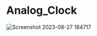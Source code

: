 # Analog_Clock

![Screenshot 2023-08-27 184717](https://github.com/adityagunale/Analog_Clock/assets/121552299/1066797e-20af-4df5-9b15-114ab9b5eea7)
